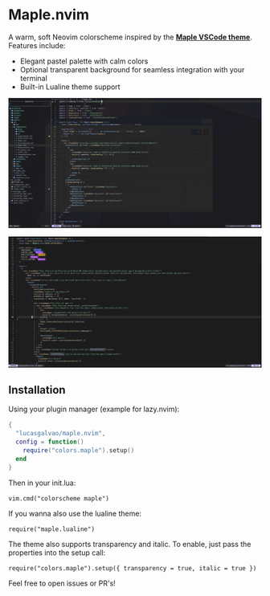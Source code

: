 # Maple.nvim

A warm, soft Neovim colorscheme inspired by the [**Maple VSCode theme**](https://github.com/subframe7536/vscode-theme-maple).  
Features include:

- Elegant pastel palette with calm colors
- Optional transparent background for seamless integration with your terminal
- Built-in Lualine theme support

<p align="center">
  <img src="assets/maple_1.png" alt="Maple Theme Preview" />
</p>

<p align="center">
  <img src="assets/maple_2.png" alt="Maple Theme Preview" />
</p>

## Installation

Using your plugin manager (example for lazy.nvim):

```lua
{
  "lucasgalvao/maple.nvim",
  config = function()
    require("colors.maple").setup()
  end
}
```

Then in your init.lua:

```
vim.cmd("colorscheme maple")
```

If you wanna also use the lualine theme:

```
require("maple.lualine")
```

The theme also supports transparency and italic. To enable, just pass the properties into the setup call:

```
require("colors.maple").setup({ transparency = true, italic = true })
```

Feel free to open issues or PR's!
